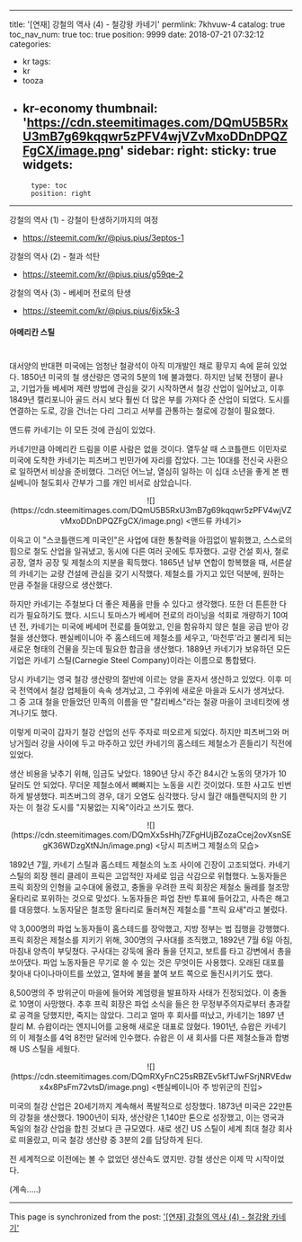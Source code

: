 
---
title: '[연재]  강철의 역사 (4) - 철강왕 카네기'
permlink: 7khvuw-4
catalog: true
toc_nav_num: true
toc: true
position: 9999
date: 2018-07-21 07:32:12
categories:
- kr
tags:
- kr
- tooza
- kr-economy
thumbnail: 'https://cdn.steemitimages.com/DQmU5B5RxU3mB7g69kqqwr5zPFV4wjVZvMxoDDnDPQZFgCX/image.png'
sidebar:
    right:
        sticky: true
widgets:
    -
        type: toc
        position: right
---


강철의 역사 (1) - 강철이 탄생하기까지의 여정
- https://steemit.com/kr/@pius.pius/3eptos-1

강철의 역사 (2) - 철과 석탄
- https://steemit.com/kr/@pius.pius/g59qe-2 

강철의 역사 (3) - 베세머 전로의 탄생
- https://steemit.com/kr/@pius.pius/6jx5k-3

#### 아메리칸 스틸
#
대서양의 반대편 미국에는 엄청난 철광석이 아직 미개발인 채로 황무지 속에 묻혀 있었다. 1850년 미국의 철 생산량은 영국의 5분의 1에 불과했다. 하지만 남북 전쟁이 끝나고, 기업가들 베세머 제련 방법에 관심을 갖기 시작하면서 철강 산업이 일어났고, 이후 1849년 캘리포니아 골드 러시 보다 훨씬 더 많은 부를 가져다 준 산업이 되었다. 도시를 연결하는 도로, 강을 건너는 다리 그리고 서부를 관통하는 철로에 강철이 필요했다. 

앤드류 카네기는 이 모든 것에 관심이 있었다.

카네기만큼 아메리칸 드림을 이룬 사람은 없을 것이다. 열두살 때 스코틀랜드 이민자로 미국에 도착한 카네기는 피츠버그 빈민가에 자리를 잡았다. 그는 10대를 전신국 사환으로 일하면서 비상을 준비했다. 그러던 어느날, 열심히 일하는 이 십대 소년을 좋게 본 펜실베니아 철도회사 간부가 그를 개인 비서로 삼았습니다.

<center>
![](https://cdn.steemitimages.com/DQmU5B5RxU3mB7g69kqqwr5zPFV4wjVZvMxoDDnDPQZFgCX/image.png)
<앤드류 카네기>
</center>

이윽고 이 "스코틀랜드계 미국인"은 사업에 대한 통찰력을 아낌없이 발휘했고, 스스로의 힘으로 철도 산업을 일궈냈고, 동시에 다른 여러 곳에도 투자했다. 교량 건설 회사, 철로 공장, 열차 공장 및 제철소의 지분을 획득했다. 1865년 남부 연합이 항복했을 때, 서른살의 카네기는 교량 건설에 관심을 갖기 시작했다. 제철소를 가지고 있던 덕분에, 원하는 만큼 주철을 대량으로 생산했다.

하지만 카네기는 주철보다 더 좋은 제품을 만들 수 있다고 생각했다. 또한 더 튼튼한 다리가 필요하기도 했다. 시드니 토마스가 베세머 전로의 라이닝을 석회로 개량하기 10여년 전, 카네기는 미국에 베세머 전로를 들여왔고, 인을 함유하지 않은 철을 공급 받아 강철을 생산했다. 펜실베이니아 주 홈스테드에 제철소를 세우고, '마천루'라고 불리게 되는 새로운 형태의 건물을 짓는데 필요한 합금을 생산했다. 1889년 카네기가 보유하던 모든 기업은 카네기 스틸(Carnegie Steel Company)이라는 이름으로 통합됐다. 

당시 카네기는 영국 철강 생산량의 절반에 이르는 양을 혼자서 생산하고 있었다. 이후 미국 전역에서 철강 업체들이 속속 생겨났고, 그 주위에 새로운 마을과 도시가 생겨났다.  그 중 고대 철을 만들었던 민족의 이름을 딴 "칼리베스"라는 철광 마을이 코네티컷에 생겨나기도 했다. 

이렇게 미국이 갑자기 철강 산업의 선두 주자로 떠오르게 되었다. 하지만 피츠버그와 머낭거힐러 강을 사이에 두고 마주하고 있던 카네기의 홈스테드 제철소가 흔들리기 직전에 있었다. 

생산 비용을 낮추기 위해, 임금도 낮았다. 1890년 당시 주간 84시간 노동의 댓가가 10달러도 안 되었다. 무더운 제철소에서 뼈빠지는 노동을 시킨 것이었다. 또한 사고도 빈번하게 발생했다. 피츠버그의 경우, 대기 오염도 심각했다. 당시 월간 애틀랜틱지의 한 기자는 이 철강 도시를 "지붕없는 지옥"이라고 쓰기도 했다.

<center>
![](https://cdn.steemitimages.com/DQmXx5sHhj7ZFgHUjBZozaCcej2ovXsnSEgK36WDzgXtNJn/image.png)
<당시 피츠버그 제철소의 모습>
</center>

1892년 7월, 카네기 스틸과 홈스테드 제철소의 노조 사이에 긴장이 고조되었다. 카네기 스틸의 회장 헨리 클레이 프릭은 고압적인 자세로 임금 삭감으로 위협했다. 노동자들은 프릭 회장의 인형을 교수대에 올렸고, 충돌을 우려한 프릭 회장은 제철소 둘레를  철조망 울타리로 포위하는 것으로 맞섰다. 노동자들은 파업 찬반 투표에 들어갔고, 사측은 해고를 대응했다. 노동자달은 철조망 울타리로 둘러쳐진 제철소를 "프릭 요새"라고 불렀다. 

약 3,000명의 파업 노동자들이 홈스테드를 장악했고, 지방 정부는 법 집행을 강행했다. 프릭 회장은 제철소를 지키기 위해, 300명의 구사대를 조직했고, 1892년 7월 6일 아침, 마침내 양측이 부딪쳤다. 구사대는 강둑에 올라 돌을 던지고, 보트를 타고 강변에서 총을 쏘아댔다. 파업 노동자들은 무기로 쓸 수 있는 것은 무엇이든 사용했다. 오래된 대포를 찾아내 다이나마이트를 쏘았고, 열차에 불을 붙여 보트 쪽으로 돌진시키기도 했다. 

8,500명의 주 방위군이 마을에 들어와 계엄령을 발표하자 사태가 진정되었다. 이 충돌로 10명이 사망했다. 추후 프릭 회장은 파업 소식을 들은 한 무정부주의자로부터 총과칼로 공격을 당했지만, 죽지는 않았다. 그리고 얼마 후 회사를 떠났고, 카네기는 1897 년 찰리 M. 슈왑이라는 엔지니어를 고용해 새로운 대표로 앉혔다. 1901년, 슈왑은 카네기의 이 제철소를 4억 8천만 달러에 인수했다. 슈왑은 이 새 회사를 다른 제철소들과 합병해 US 스틸을 세웠다. 

<center>
![](https://cdn.steemitimages.com/DQmRXyFnC25sRBZEv5kfTJwFSrjNRVEdwx4x8PsFm72vtsD/image.png)
<펜실베이니아 주 방위군의 진입>
</center>

미국의 철강 산업은 20세기까지 계속해서 폭발적으로 성장했다. 1873년 미국은 22만톤의 강철을 생산했다. 1900년이 되자, 생산량은 1,140만 톤으로 성장했고, 이는 영국과 독일의 철강 산업을 합친 것보다 큰 규모였다. 새로 생긴 US 스틸이 세계 최대 철강 회사로 떠올랐고, 미국 철강 생산량 중 3분의 2를 담당하게 된다.

전 세계적으로 이전에는 볼 수 없었던 생산속도 였지만. 강철 생산은 이제 막 시작이었다. 

(계속.....)

- - -

This page is synchronized from the post: ['[연재]  강철의 역사 (4) - 철강왕 카네기'](https://steemit.com/@pius.pius/7khvuw-4)
